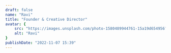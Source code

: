 ```yaml
---
draft: false
name: "Ravi"
title: "Founder & Creative Director"
avatar: {
    src: "https://images.unsplash.com/photo-1580489944761-15a19d654956?&fit=crop&w=280",
    alt: "Ravi"
}
publishDate: "2022-11-07 15:39"
---
```

